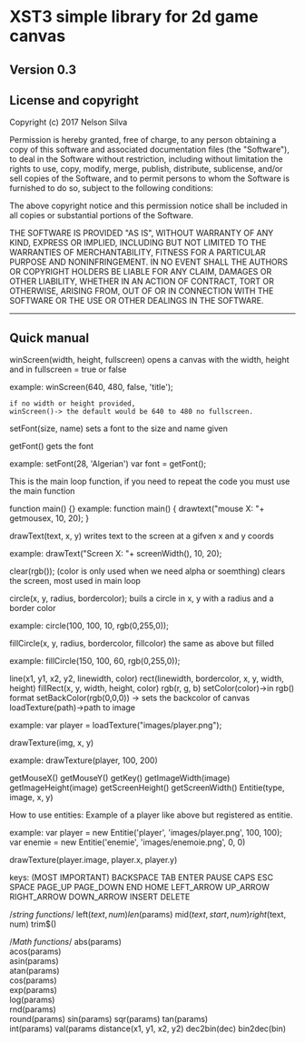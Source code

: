 # XST3 simple library for 2d game canvas

**Version 0.3**
---

## License and copyright

Copyright (c) 2017 Nelson Silva

Permission is hereby granted, free of charge, to any person obtaining a copy
of this software and associated documentation files (the "Software"), to deal
in the Software without restriction, including without limitation the rights
to use, copy, modify, merge, publish, distribute, sublicense, and/or sell
copies of the Software, and to permit persons to whom the Software is
furnished to do so, subject to the following conditions:

The above copyright notice and this permission notice shall be included in
all copies or substantial portions of the Software.

THE SOFTWARE IS PROVIDED "AS IS", WITHOUT WARRANTY OF ANY KIND, EXPRESS OR
IMPLIED, INCLUDING BUT NOT LIMITED TO THE WARRANTIES OF MERCHANTABILITY,
FITNESS FOR A PARTICULAR PURPOSE AND NONINFRINGEMENT. IN NO EVENT SHALL THE
AUTHORS OR COPYRIGHT HOLDERS BE LIABLE FOR ANY CLAIM, DAMAGES OR OTHER
LIABILITY, WHETHER IN AN ACTION OF CONTRACT, TORT OR OTHERWISE, ARISING FROM,
OUT OF OR IN CONNECTION WITH THE SOFTWARE OR THE USE OR OTHER DEALINGS IN
THE SOFTWARE.

---

## Quick manual

winScreen(width, height, fullscreen)
opens a canvas with the width, height and in fullscreen = true or false

example:
	winScreen(640, 480, false, 'title');
    
    if no width or height provided,
	winScreen()-> the default would be 640 to 480 no fullscreen. 

setFont(size, name)
sets a font to the size and name given

getFont()
gets the font

example:
	setFont(28, 'Algerian')
	var font = getFont();

This is the main loop function, if you need to repeat the code you must use the main function

function main() {}
example:
	function main() {
		drawtext("mouse X: "+ getmousex, 10, 20);
	}

drawText(text, x, y)
writes text to the screen at a gifven x and y coords

example:
	drawText("Screen X: "+ screenWidth(), 10, 20);

clear(rgb()); (color is only used when we need alpha or soemthing)
clears the screen, most used in main loop

circle(x, y, radius, bordercolor);
buils a circle in x, y with a radius and a border color 

example:
	circle(100, 100, 10, rgb(0,255,0));

fillCircle(x, y, radius, bordercolor, fillcolor)
the same as above but filled

example:
	fillCircle(150, 100, 60, rgb(0,255,0));

line(x1, y1, x2, y2, linewidth, color)
rect(linewidth, bordercolor, x, y, width, height)
fillRect(x, y, width, height, color)
rgb(r, g, b)
setColor(color)->in rgb() format
setBackColor(rgb(0,0,0)) -> sets the backcolor of canvas
loadTexture(path)->path to image

example:
	var player = loadTexture("images/player.png");

drawTexture(img, x, y)
	
example:
	drawTexture(player, 100, 200)

getMouseX()
getMouseY()
getKey()
getImageWidth(image)
getImageHeight(image)
getScreenHeight()
getScreenWidth()
Entitie(type, image, x, y)

How to use entities:
Example of a player like above but registered as entitie.

example:
	var player = new Entitie('player', 'images/player.png', 100, 100);
	var enemie = new Entitie('enemie', 'images/enemoie.png', 0, 0)

drawTexture(player.image, player.x, player.y)

keys: (MOST IMPORTANT)
	BACKSPACE
     TAB
     ENTER
     PAUSE
     CAPS
     ESC
     SPACE
     PAGE_UP
     PAGE_DOWN
     END
     HOME
     LEFT_ARROW
     UP_ARROW
     RIGHT_ARROW
     DOWN_ARROW
     INSERT
     DELETE

/*string functions*/
left$(text, num)
len$(params)
mid$(text, start, num)
right$(text, num)
trim$()


/*Math functions*/
abs(params)   
acos(params)  
asin(params)  
atan(params)  
cos(params)   
exp(params)   
log(params)   
rnd(params)   
round(params) 
sin(params)
sqr(params)
tan(params)  
int(params)
val(params
distance(x1, y1, x2, y2)
dec2bin(dec)
bin2dec(bin)
